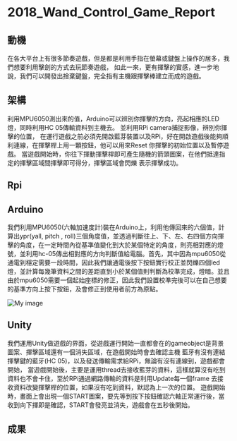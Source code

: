 2018_Wand_Control_Game_Report
=============================

**動機**
--------

在各大平台上有很多節奏遊戲，但是都是利用手指在螢幕或鍵盤上操作的居多，我們想要利用擊劍的方式去玩節奏遊戲，
如此一來，更有揮擊的實感，進一步地說，我們可以開發出捨棄鍵盤，完全指有主機跟揮擊棒建立而成的遊戲。

**架構**
--------
利用MPU6050測出來的值，Arduino可以辨別你揮擊的方向，亮起相應的LED燈，同時利用HC 05傳輸資料到主機去。
並利用RPi camera捕捉影像，辨別你揮擊的位置，
在運行遊戲之前必須先開啟藍芽裝置以及RPi，好在開啟遊戲後能夠順利連線，在揮擊桿上用一顆按鈕，他可以用來Reset
你揮擊的初始位置以及暫停遊戲。
當遊戲開始時，你往下揮動揮擊桿即可產生隨機的箭頭圖案，在他們抵達指定的揮擊區域間揮擊即可得分，揮擊區域會閃爍
表示揮擊成功。


**Rpi**
-------

**Arduino**
-----------
我們利用MPU6050(六軸加速度計)裝在Arduino上，利用他傳回來的六個值，計算出ypr(yall, pitch , roll)三個角度值，並透過判斷往上、下、左、右四個方向揮擊的角度，在一定時間內從基準值變化到大於某個特定的角度，則亮相對應的燈號，並利用hc-05傳出相對應的方向判斷值給電腦。首先，其中因為mpu6050從通電到穩定需要一段時間，因此我們讓通電後按下按鈕實行校正並閃爍四個led燈，並計算每幾筆資料之間的差距直到小於某個值則判斷為校準完成，燈暗。並且由於mpu6050需要一個起始座標的修正，因此我們設置校準完後可以在自己想要的基準方向上按下按鈕，及會修正到使用者前方為原點。

![My image](ATKBEAR.github.com/repository/pictures/arduino_circuit.png)

**Unity**
---------
我們運用Unity做遊戲的界面，從遊戲運行開始一直都會在的gameobject是背景圖案、揮擊區域還有一個消失區域，在遊戲開始時會去確認主機
藍牙有沒有連結揮擊鍵的藍牙(HC 05)，以及發送傳輸需求給RPi，無論有沒有連線到，遊戲都會開始，
當遊戲開始後，主要是運用thread去接收藍芽的資料，這樣就算沒有吃到資料也不會卡住，至於RPi通過網路傳輸的資料是利用Update每一個frame
去接收資料改變揮擊桿的位置，如果沒有吃到資料，默認為上一次的位置。
遊戲開始時，畫面上會出現一個START圖案，要先等到按下按鈕確認六軸正常運行後，當收到向下揮即是確認，START會發亮並消失，遊戲會在五秒後開始。




**成果**
--------


